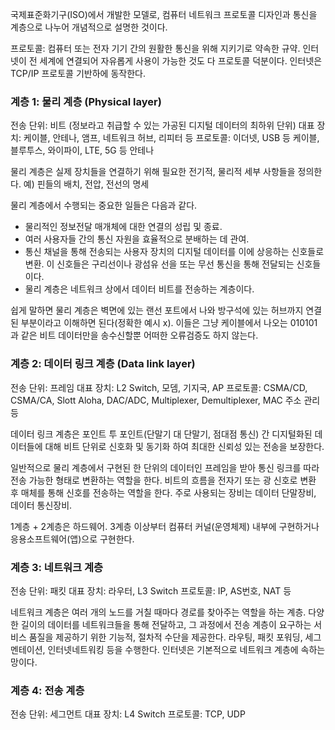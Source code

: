 국제표준화기구(ISO)에서 개발한 모델로, 컴퓨터 네트워크 프로토콜 디자인과 통신을 계층으로 나누어 개념적으로 설명한 것이다.

프로토콜: 컴퓨터 또는 전자 기기 간의 원활한 통신을 위해 지키기로 약속한 규약.
		 인터넷이 전 세계에 연결되어 자유롭게 사용이 가능한 것도 다 프로토콜 덕분이다.
		 인터넷은 TCP/IP 프로토콜 기반하에 동작한다.

### 계층 1: 물리 계층 (Physical layer)
전송 단위: 비트 (정보라고 취급할 수 있는 가공된 디지털 데이터의 최하위 단위)
대표 장치: 케이블, 안테나, 앰프, 네트워크 허브, 리피터 등
프로토콜: 이더넷, USB 등 케이블, 블루투스, 와이파이, LTE, 5G 등 안테나

물리 계층은 실제 장치들을 연결하기 위해 필요한 전기적, 물리적 세부 사항들을 정의한다.
예) 핀들의 배치, 전압, 전선의 명세 

물리 계층에서 수행되는 중요한 일들은 다음과 같다.
- 물리적인 정보전달 매개체에 대한 연결의 성립 및 종료.
- 여러 사용자들 간의 통신 자원을 효율적으로 분배하는 데 관여.
- 통신 채널을 통해 전송되는 사용자 장치의 디지털 데이터를 이에 상응하는 신호들로 변환. 이 신호들은 구리선이나 광섬유 선을 또는 무선 통신을 통해 전달되는 신호들이다. 
- 물리 계층은 네트워크 상에서 데이터 비트를 전송하는 계층이다. 

쉽게 말하면 물리 계층은 벽면에 있는 랜선 포트에서 나와 방구석에 있는 허브까지 연결된 부분이라고 이해하면 된다(정확한 예시 x). 이들은 그냥 케이블에서 나오는 010101과 같은 비트 데이터만을 송수신할뿐 어떠한 오류검증도 하지 않는다. 

### 계층 2: 데이터 링크 계층 (Data link layer)
전송 단위: 프레임
대표 장치: L2 Switch, 모뎀, 기지국, AP
프로토콜: CSMA/CD, CSMA/CA, Slott Aloha, DAC/ADC, Multiplexer, Demultiplexer, MAC 주소 관리 등

데이터 링크 계층은 포인트 투 포인트(단말기 대 단말기, 점대점 통신) 간 디지털화된 데이터들에 대해 비트 단위로 신호화 및 동기화 하여 최대한 신뢰성 있는 전송을 보장한다.

일반적으로 물리 계층에서 구현된 한 단위의 데이터인 프레임을 받아 통신 링크를 따라 전송 가능한 형태로 변환하는 역할을 한다. 비트의 흐름을 전자기 또는 광 신호로 변환 후 매체를 통해 신호를 전송하는 역할을 한다. 주로 사용되는 장비는 데이터 단말장비, 데이터 통신장비.

1계층 + 2계층은 하드웨어. 3계층 이상부터 컴퓨터 커널(운영체제) 내부에 구현하거나 응용소프트웨어(앱)으로 구현한다.

### 계층 3: 네트워크 계층
전송 단위: 패킷
대표 장치: 라우터, L3 Switch
프로토콜: IP, AS번호, NAT 등

네트워크 계층은 여러 개의 노드를 거칠 때마다 경로를 찾아주는 역할을 하는 계층. 
다양한 길이의 데이터를 네트워크들을 통해 전달하고, 그 과정에서 전송 계층이 요구하는 서비스 품질을 제공하기 위한 기능적, 절차적 수단을 제공한다.
라우팅, 패킷 포워딩, 세그멘테이션, 인터넷네트워킹 등을 수행한다.
인터넷은 기본적으로 네트워크 계층에 속하는 망이다. 

### 계층 4: 전송 계층
전송 단위: 세그먼트
대표 장치: L4 Switch
프로토콜: TCP, UDP

